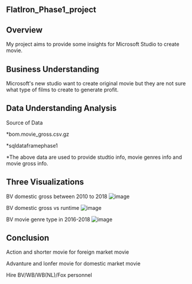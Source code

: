 FlatIron_Phase1_project
---

Overview
---
My project aims to provide some insights for Microsoft Studio to create movie.

Business Understanding
---
Microsoft's new studio want to create original movie but they are not sure what type of films to create to generate profit.

Data Understanding Analysis
---
Source of Data

*bom.movie_gross.csv.gz

*sqldataframephase1

*The above data are used to provide studtio info, movie genres info and movie gross info.
    

Three Visualizations
---

BV domestic gross between 2010 to 2018
![image](https://user-images.githubusercontent.com/65572411/172056866-9beb8a6a-79f4-4484-b393-cf0a6c3825fc.png)

BV domestic gross vs runtime 
![image](https://user-images.githubusercontent.com/65572411/172056909-7bdc0d81-3372-4606-94ee-57f03adc81c5.png)

BV movie genre type in 2016-2018
![image](https://user-images.githubusercontent.com/65572411/172056932-8c83edf0-861c-4120-8808-32830bb20738.png)

Conclusion
---

Action and shorter movie for foreign market movie

Advanture and lonfer movie for domestic market movie

Hire BV/WB/WB(NL)/Fox personnel
